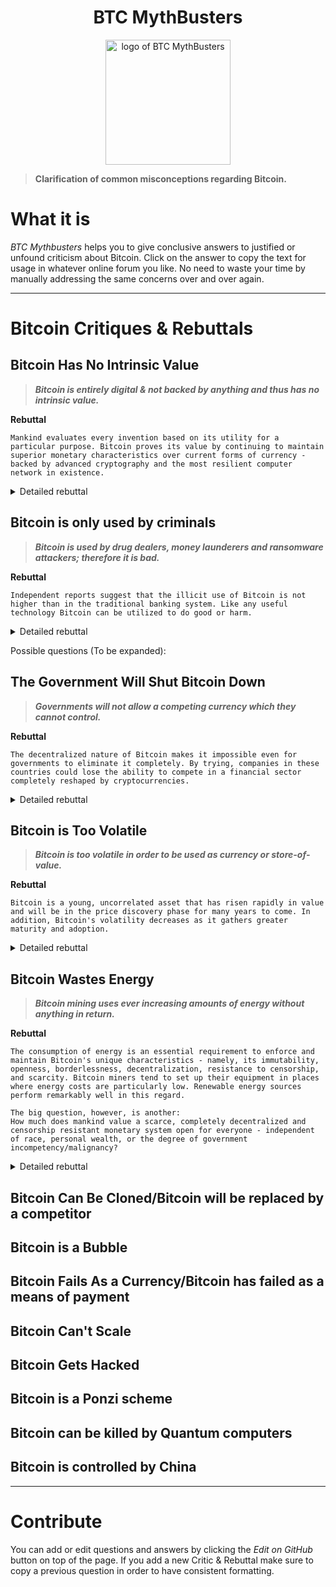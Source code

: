 <div align="center">
  <h1>BTC MythBusters</h1>
  <img width="200" src="..\_images\Logo-BTCMythBusters.png" alt="logo of BTC MythBusters">
</div>

> **Clarification of common misconceptions regarding Bitcoin.**

# What it is

*BTC Mythbusters* helps you to give conclusive answers to justified or unfound criticism about Bitcoin. Click on the answer to copy the text for usage in whatever online forum you like. No need to waste your time by manually addressing the same concerns over and over again.

***

# Bitcoin Critiques & Rebuttals

## Bitcoin Has No Intrinsic Value

> ***Bitcoin is entirely digital & not backed by anything and thus has no intrinsic value.***

**Rebuttal**
```
Mankind evaluates every invention based on its utility for a particular purpose. Bitcoin proves its value by continuing to maintain superior monetary characteristics over current forms of currency - backed by advanced cryptography and the most resilient computer network in existence.
```
<details>

  <summary>Detailed rebuttal</summary>

  For supporters, Bitcoin's intrinsic value lies in the fact that it is an **uncorrelated asset**, its intangible properties (**immutable**, **open**, **borderless**, **decentralized**, **censorship-resistant**, etc.), its **scarcity**, and its **utility**.

  For the first time in history, anyone in the world with an internet connection can function as **their very own bank** while participating in the economy with **full control of their wealth**.

  The seven characteristics of money are **durability**, **portability**, **divisibility**, **uniformity**, **limited supply**, and **acceptability**. Many bitcoin proponents adamantly believe that **bitcoin checks all of these boxes** and is therefore hard money with real intrinsic value.

  Oftentimes, those who ascribe zero intrinsic value to bitcoin have done so by way of imperfect knowledge, a narrow perspective, and/or old-aged frameworks that under-represent, if not misrepresent, the capabilities of bitcoin and the very idea of "value".

  Further reading: [Kraken Intelligence - Bitcoin & Intrinsic Value](../_static/Bitcoin-Intrinsic-Value.pdf ':ignore')

</details>

## Bitcoin is only used by criminals

> ***Bitcoin is used by drug dealers, money launderers and ransomware attackers; therefore it is bad.***

**Rebuttal**
```
Independent reports suggest that the illicit use of Bitcoin is not higher than in the traditional banking system. Like any useful technology Bitcoin can be utilized to do good or harm.
```
<details>

  <summary>Detailed rebuttal</summary>

  It is unlogical to say that Bitcoin is only used for criminal activities while at the same time denying its usability as money for all of us.

  ```mermaid
  graph TD
  A[Is Bitcoin functional?] --> |No| B[Bitcoin is not functional <br/>for criminals nor anyone else]
  A --> |Yes| C[Bitcoin is functional for everyone,<br/>including criminals]

  style B fill:#ff6666
  style C fill:#42B983
  ```

  Studies show that BTC is not excessively used for illegal activities, e.g. former CIA intelligence analyst Micheal Morell concluded in his research that **only about 1%** of all Bitcoin transactions can be **linked to illegal actions**. <sup id="criminals-link-to-footnote1">[1](#criminals-footnote1)</sup>.

  Further reading: [Unchained Capital - Bitcoin is Not for Criminals](https://unchained-capital.com/blog/bitcoin-is-not-for-criminals/)

  <b id="criminals-footnote1">1</b> [Michael Morell et al. - An Analysis of Bitcoin’s Use in Illicit Finance](https://cryptoforinnovation.org/resources/Analysis_of_Bitcoin_in_Illicit_Finance.pdf) [↩](#criminals-link-to-footnote1)

</details>

Possible questions (To be expanded):

## The Government Will Shut Bitcoin Down

> ***Governments will not allow a competing currency which they cannot control.***

**Rebuttal**
```
The decentralized nature of Bitcoin makes it impossible even for governments to eliminate it completely. By trying, companies in these countries could lose the ability to compete in a financial sector completely reshaped by cryptocurrencies.
```
<details>

  <summary>Detailed rebuttal</summary>

  More and more influential individuals and companies <sup id="shut-down-link-to-footnote1">[1](#shut-down-footnote1)</sup> are invested and believe in the cryptocurrency. El Salvador was the first country to declare Bitcoin as legal tender <sup id="shut-down-link-to-footnote2">[2](#shut-down-footnote2)</sup>. This rapidly evolving trend makes it increasingly difficult to prevent the further propagation without provoking counter-reactions.

  Further reading: [Quillette - Can Governments Stop Bitcoin?](https://quillette.com/2021/02/21/can-governments-stop-bitcoin/)

  <b id="shut-down-footnote1">1</b> [CNBC - BlackRock’s Rick Rieder says the world’s largest asset manager has ‘started to dabble’ in bitcoin](https://www.cnbc.com/2021/02/17/blackrock-has-started-to-dabble-in-bitcoin-says-rick-rieder.html) [↩](#shut-down-link-to-footnote1)

  <b id="shut-down-footnote2">2</b> [Reuters - In a world first, El Salvador makes bitcoin legal tender](https://www.cnbc.com/2021/02/17/blackrock-has-started-to-dabble-in-bitcoin-says-rick-rieder.html) [↩](#shut-down-link-to-footnote2)

</details>

## Bitcoin is Too Volatile

> ***Bitcoin is too volatile in order to be used as currency or store-of-value.***

**Rebuttal**
```
Bitcoin is a young, uncorrelated asset that has risen rapidly in value and will be in the price discovery phase for many years to come. In addition, Bitcoin's volatility decreases as it gathers greater maturity and adoption.
```
<details>

  <summary>Detailed rebuttal</summary>

  At this point in time, as Bitcoin has already achieved a considerable market capitalization but is still several orders of magnitude below a global store of value, it makes sense to consider it as an emerging store of value.

  If Bitcoin ever reaches the status of a world reserve currency it can be assumed that the price will develop in tandem with the world economy.

  But even nowadays, when push comes to shove, Bitcoin's "volatility" is barely noticeable when compared to a hyperinflationary currency.

  Further reading: [Unchained Capital - Bitcoin Is Not Too Volatile](https://unchained-capital.com/blog/bitcoin-is-not-too-volatile/)

</details>

## Bitcoin Wastes Energy

> ***Bitcoin mining uses ever increasing amounts of energy without anything in return.***

**Rebuttal**
```
The consumption of energy is an essential requirement to enforce and maintain Bitcoin's unique characteristics - namely, its immutability, openness, borderlessness, decentralization, resistance to censorship, and scarcity. Bitcoin miners tend to set up their equipment in places where energy costs are particularly low. Renewable energy sources perform remarkably well in this regard.

The big question, however, is another:
How much does mankind value a scarce, completely decentralized and censorship resistant monetary system open for everyone - independent of race, personal wealth, or the degree of government incompetency/malignancy?
```
<details>

  <summary>Detailed rebuttal</summary>

  There is no denying that Bitcoin mining will always stand in competition with other energy users for electricity. Nonetheless there are regions in the world, where unused excess energy is produced, e.g. Iceland (geothermal power), Sichuan/China or Siberia/Russia (both hydroelectric power). Here a global buyer of energy like Bitcoin miners are very welcome.

  The reward halving, which happens every 4 years has an important impact on the energy usage:
  * Scenario 1: The price of Bitcoin continues to appreciate substantially

    The amount of energy needed will rise much slower than the Bitcoin price and finally reaches a plateau.
  * Scenario 2: The price of Bitcoin appreciates only slightly

    Less energy is needed to mine Bitcoin due to lower competition in mining.


  Further reading: [Coindesk - The Last Word on Bitcoin’s Energy Consumption](https://www.coindesk.com/the-last-word-on-bitcoins-energy-consumption)

</details>

## Bitcoin Can Be Cloned/Bitcoin will be replaced by a competitor
## Bitcoin is a Bubble
## Bitcoin Fails As a Currency/Bitcoin has failed as a means of payment
## Bitcoin Can't Scale
## Bitcoin Gets Hacked
## Bitcoin is a Ponzi scheme
## Bitcoin can be killed by Quantum computers
## Bitcoin is controlled by China

***

# Contribute

You can add or edit questions and answers by clicking the *Edit on GitHub* button on top of the page. If you add a new Critic & Rebuttal make sure to copy a previous question in order to have consistent formatting.